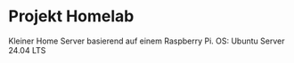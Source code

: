 # Projekt Homelab
 Kleiner Home Server basierend auf einem Raspberry Pi.
 OS: Ubuntu Server 24.04 LTS